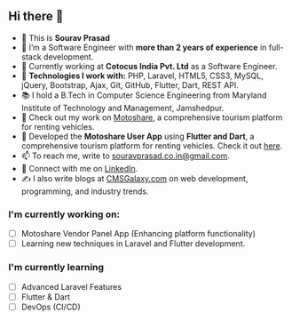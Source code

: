 ## Hi there 👋

- 👋 This is **Sourav Prasad**
- 🌱 I’m a Software Engineer with **more than 2 years of experience** in full-stack development.
- 🏢 Currently working at **Cotocus India Pvt. Ltd** as a Software Engineer.
- 🔧 **Technologies I work with:** PHP, Laravel, HTML5, CSS3, MySQL, jQuery, Bootstrap, Ajax, Git, GitHub, Flutter, Dart, REST API.
- 📚 I hold a B.Tech in Computer Science Engineering from Maryland Institute of Technology and Management, Jamshedpur.
- 🔗 Check out my work on [Motoshare](https://motoshare.in), a comprehensive tourism platform for renting vehicles.
- 📱 Developed the **Motoshare User App** using **Flutter and Dart**, a comprehensive tourism platform for renting vehicles. Check it out [here](https://play.google.com/store/apps/details?id=com.cotocus.motoshare_test2).
- 📫 To reach me, write to [souravprasad.co.in@gmail.com](mailto:souravprasad.co.in@gmail.com).
- 🔗 Connect with me on [LinkedIn](https://www.linkedin.com/in/sourav-prasad-691b351b2/).
- ✍️ I also write blogs at [CMSGalaxy.com](https://www.cmsgalaxy.com/blog/) on web development, programming, and industry trends.

### I'm currently working on:
- [ ] Motoshare Vendor Panel App (Enhancing platform functionality)
- [ ] Learning new techniques in Laravel and Flutter development.

### I'm currently learning
- [ ] Advanced Laravel Features
- [ ] Flutter & Dart
- [ ] DevOps (CI/CD)

